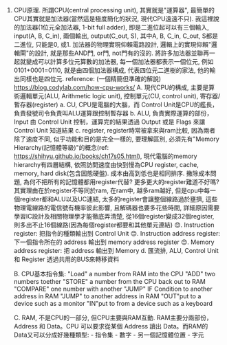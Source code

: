 1. CPU原理. 所謂CPU(central processing unit), 其實就是"運算器", 最簡單的CPU其實就是加法器(當然這是極度簡化的狀況, 現代CPU遠遠不只). 我這裡說的加法器(1位元全加法器, 1-bit full adder), 即是二進位起可以有三個輸入, input(A, B, C_in), 兩個輸出, output(C_out, S), 其中A, B, C_in, C_out, S都是二進位, 只能是0, 或1. 加法器的物理實現仰賴電路設計, 邏輯上的實現仰賴"邏輯閘"的設計, 就是那些AND門, or門, not門有的沒的. 將許多加法器並聯再一起就變成可以計算多位元算數的加法器, 每一個加法器都表示一個位元, 例如0101+0001=0110, 就是由四個加法器構成, 代表四位元二進樹的家法, 他的輸出同樣也是四位元.
	reference: (一個精簡但準確的解說)
	https://blog.codylab.com/how-cpu-works/
	A. 現代CPU的構成, 主要是算術邏輯單元(ALU, Arithmetic logic unit), 控制單元(CU, control unit), 寄存器/暫存器(register)
		a. CU, CPU是電腦的大腦，而 Control Unit是CPU的艦長，負責發號司令負責叫ALU運算跟控制暫存器
		b. ALU, 負責實際運算的部份，Input 由 Control Unit 控制，運算完的結果透過 Output 或是 Flags 來讓 Control Unit 知道結果
		c. register, register時常被拿來與ram比較, 因為兩者除了速度不同, 似乎功能和目的是完全一樣的, 要理解區別, 必須先有"Memory Hierarchy(記憶體等級)"的概念(ref: https://shihyu.github.io/books/ch17s05.html), 現代電腦的memory hierarchy有四層結構, 依照訪問速度由快到慢為CPU register, cache, memory, hard disk(包含固態硬盤).  成本由高到低也是相同排序. 撇除成本問題, 為何不把所有的記憶體都用register代替? 更多更大的register難道不好嗎? 其實理由在於register不等同於ram, 在ram中, 越多ram越好, 但是cpu中每一個register都和ALU以及UC連結, 太多的register會讓整個線路過於壅擠, 這些物理電線路的電信號有機率彼此影響, 且解碼器也要多花些時間, 詳細原因需要學習IC設計及相關物理學才能徹底弄清楚, 從16個register變成32個register, 則多出不止16個線路(因為每個register都要和其他單元連結)
			😊. Instruction register: 把指令的種類輸出到 Control Unit
			😊. Instruction address register: 下一個指令所在的 address 輸出到 memory address register
			😊. Memory address register: 把 address 輸出到 Memory
		d. 匯流排, ALU, Control Unit 和 Register 透過共用的BUS來轉移資料

	B. CPU基本指令集:
		"Load" a number from RAM into the CPU
		"ADD" two numbers toether
		"STORE" a number from the CPU back out to RAM
		"COMPARE" one number with another
		"JUMP" IF Condition to another address in RAM
		"JUMP" to another address in RAM
		"OUT"put to a device such as a monitor
		"IN"put to from a device such as a keyboard

	C. RAM, 不是CPU的一部分, 但CPU主要與RAM互動. RAM主要分兩部份，Address 和 Data。CPU 可以要求從某個 Address 讀出 Data。而RAM的Data又可以分成好幾種類型: - 指令集 - 數字 - 另一個記憶體位置 - 字元

